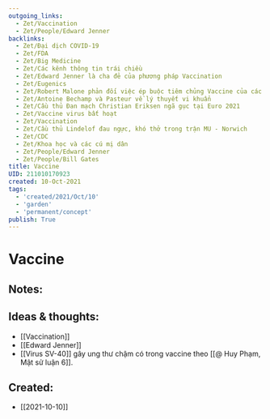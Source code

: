 ```yaml
---
outgoing_links:
  - Zet/Vaccination
  - Zet/People/Edward Jenner
backlinks:
  - Zet/Đại dịch COVID-19
  - Zet/FDA
  - Zet/Big Medicine
  - Zet/Các kênh thông tin trái chiều
  - Zet/Edward Jenner là cha đẻ của phương pháp Vaccination
  - Zet/Eugenics
  - Zet/Robert Malone phản đối việc ép buộc tiêm chủng Vaccine của các chính phủ
  - Zet/Antoine Bechamp và Pasteur về lý thuyết vi khuẩn
  - Zet/Cầu thủ Đan mạch Christian Eriksen ngã gục tại Euro 2021
  - Zet/Vaccine virus bất hoạt
  - Zet/Vaccination
  - Zet/Cầu thủ Lindelof đau ngực, khó thở trong trận MU - Norwich
  - Zet/CDC
  - Zet/Khoa học và các cú mị dân
  - Zet/People/Edward Jenner
  - Zet/People/Bill Gates
title: Vaccine
UID: 211010170923
created: 10-Oct-2021
tags:
  - 'created/2021/Oct/10'
  - 'garden'
  - 'permanent/concept'
publish: True
---
```

# Vaccine

## Notes:


## Ideas & thoughts:
- [[Vaccination]]
- [[Edward Jenner]]
- [[Virus SV-40]] gây ung thư chậm có trong vaccine theo [[@ Huy Phạm, Mật sử luận 6]].


## Created:
- [[2021-10-10]]
